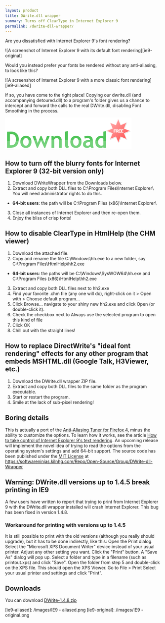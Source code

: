 ```yaml
---
layout: product
title: DWrite.dll wrapper
summary: Turns off ClearType in Internet Explorer 9
permalink: /dwrite-dll-wrapper/
---
```

Are you dissatisfied with Internet Explorer 9's font rendering?

![A screenshot of Internet Explorer 9 with its default font rendering][ie9-original]

Would you instead prefer your fonts be rendered without any anti-aliasing, to look like this?

![A screenshot of Internet Explorer 9 with a more classic font rendering][ie9-aliased]

If so, you have come to the right place!  Copying our dwrite.dll (and accompanying detoured.dll) to a program's folder gives us a chance to intercept and forward the calls to the real DWrite.dll, disabling Font Smoothing in the process.

![The words 'Download' and 'free' in fancy lettering][download]

## How to turn off the blurry fonts for Internet Explorer 9 (32-bit version only)

1. Download DWriteWrapper from the Downloads below.
2. Extract and copy both DLL files to C:\Program Files\Internet Explorer\  You will need administrator rights to do this.
  - **64-bit users**: the path will be C:\Program Files (x86)\Internet Explorer\
3. Close all instances of Internet Explorer and then re-open them.
4. Enjoy the bliss of crisp fonts!

## How to disable ClearType in HtmlHelp (the CHM viewer)

1. Download the attached file.
2. Copy and rename the file C:\Windows\hh.exe to a new folder, say C:\Program Files\HtmlHelp\hh2.exe
  - **64-bit users**: the paths will be C:\Windows\SysWOW64\hh.exe and C:\Program Files (x86)\HtmlHelp\hh2.exe
3. Extract and copy both DLL files next to hh2.exe
4. Find your favorite .chm file (any one will do), right-click on it > Open with > Choose default program...
5. Click Browse... navigate to your shiny new hh2.exe and click Open (or double-click it).
6. Check the checkbox next to Always use the selected program to open this kind of file
7. Click OK
8. Chill out with the straight lines!

## How to replace DirectWrite's "ideal font rendering" effects for any other program that embeds MSHTML.dll (Google Talk, H3Viewer, etc.)

1. Download the DWrite.dll wrapper ZIP file.
2. Extract and copy both DLL files to the same folder as the program executable.
3. Start or restart the program.
4. Smile at the lack of sub-pixel rendering!

## Boring details

This is actually a port of the [Anti-Aliasing Tuner for Firefox 4](https://addons.mozilla.org/en-US/firefox/addon/anti-aliasing-tuner/), minus the ability to customize the options.  To learn how it works, see the article [How to take control of Internet Explorer 9's text rendering](http://blog.softwareninjas.ca/2011/03/how-to-take-control-of-internet.html).  An upcoming release will implement the novel idea of trying to read the options from the operating system's settings and add 64-bit support.  The source code has been published under the [MIT License](http://www.opensource.org/licenses/mit-license.php) at <https://softwareninjas.kilnhg.com/Repo/Open-Source/Group/DWrite-dll-Wrapper>

## Warning: DWrite.dll versions up to 1.4.5 break printing in IE9

A few users have written to report that trying to print from Internet Explorer 9 with the DWrite.dll wrapper installed will crash Internet Explorer.  This bug has been fixed in version 1.4.8.

### Workaround for printing with versions up to 1.4.5

It is still possible to print with the old versions (although you really should upgrade), but it has to be done indirectly, like this:
Open the Print dialog.
Select the "Microsoft XPS Document Writer" device instead of your usual printer.
Adjust any other setting you want.
Click the "Print" button.
A "Save As" dialog will pop up. Select a folder and type in a filename (such as printout.xps) and click "Save".
Open the folder from step 5 and double-click on the XPS file. This should open the XPS Viewer.
Go to File > Print
Select your usual printer and settings and click "Print".

## Downloads

You can download [DWrite-1.4.8.zip](DWrite-1.4.8.zip)

[download]: /images/download.png
[ie9-aliased]: /images/IE9 - aliased.png
[ie9-original]: /images/IE9 - original.png
